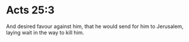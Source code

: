 # Acts 25:3

And desired favour against him, that he would send for him to Jerusalem, laying wait in the way to kill him.
